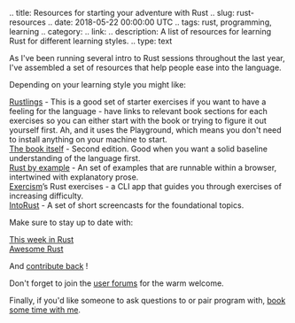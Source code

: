 .. title: Resources for starting your adventure with Rust
.. slug: rust-resources
.. date: 2018-05-22 00:00:00 UTC
.. tags: rust, programming, learning
.. category: 
.. link: 
.. description: A list of resources for learning Rust for different learning styles.
.. type: text

As I've been running several intro to Rust sessions throughout the last year, I've assembled a set of resources that help people ease into the language.  

Depending on your learning style you might like:

[Rustlings](https://github.com/rustlings/rustlings) - This is a good set of starter exercises if you want to have a feeling for the language - have links to relevant book sections for each exercises so you can either start with the book or trying to figure it out yourself first. Ah, and it uses the Playground, which means you don't need to install anything on your machine to start.  
[The book itself](https://doc.rust-lang.org/stable/book/second-edition/index.html) - Second edition. Good when you want a solid baseline understanding of the language first.  
[Rust by example](https://doc.rust-lang.org/stable/rust-by-example/) - An set of examples that are runnable within a browser, intertwined with explanatory prose.  
[Exercism](http://exercism.io/)’s Rust exercises - a CLI app that guides you through exercises of increasing difficulty.  
[IntoRust](http://intorust.com/) - A set of short screencasts for the foundational topics.  

Make sure to stay up to date with:

[This week in Rust](https://this-week-in-rust.org/)  
[Awesome Rust](https://rust.libhunt.com/)  
  
And [contribute back](https://www.rustaceans.org/findwork/starters) !  

Don't forget to join the [user forums](http://users.rust-lang.org/) for the warm welcome.

Finally, if you'd like someone to ask questions to or pair program with, [book some time with me](https://calendly.com/cyplo/pair-programming/). 